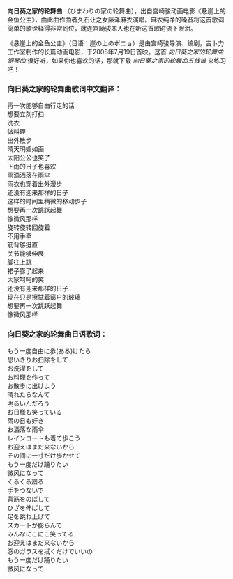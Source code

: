 

**向日葵之家的轮舞曲**
（ひまわりの家の轮舞曲），出自宫崎骏动画电影《悬崖上的金鱼公主》，由此曲作曲者久石让之女藤泽麻衣演唱。麻衣纯净的嗓音将这首歌词简单的歌诠释得非常到位，就连宫崎骏本人也在听这首歌时流下眼泪。

《悬崖上的金鱼公主》（日语：崖の上のポニョ）是由宫崎骏导演、编剧，吉卜力工作室制作的长篇动画电影，于2008年7月19日首映。这首
_向日葵之家的轮舞曲钢琴曲_ 很好听，如果你也喜欢的话，那就下载 _向日葵之家的轮舞曲五线谱_ 来练习吧！

### 向日葵之家的轮舞曲歌词中文翻译：

再一次能够自由行走的话  
想要立刻打扫  
洗衣  
做料理  
出外散步  
晴天明媚如画  
太阳公公也笑了  
下雨的日子也喜欢  
雨滴洒落在雨伞  
雨衣也穿着出外漫步  
还没有迎来那样的日子  
这样的时间里稍微的移动步子  
想要再一次跳跃起舞  
像微风那样  
旋转旋转回旋着  
不用手牵  
筋背够挺直  
关节能够伸展  
脚往上跳  
裙子膨了起来  
大家呵呵的笑  
还没有迎来那样的日子  
现在只是擦拭着窗户的玻璃  
想要再一次跳跃起舞  
像微风那样

### 向日葵之家的轮舞曲日语歌词：

もう一度自由に歩(ある)けたら  
思いきりお扫除をして  
お洗濯をして  
お料理を作って  
お散歩に出けよう  
晴れたらなんて  
明るいんだろう  
お日様も笑っている  
雨の日も好き  
お洒落な雨伞  
レインコートも着て歩こう  
お迎えはまだ来ないから  
その间に一寸だけ歩かせて  
もう一度だけ踊りたい  
微风になって  
くるくる廻る  
手をつないで  
背筋をのばして  
ひざを伸ばして  
足を跳ね上げて  
スカートが膨らんで  
みんなにこにこ笑ってる  
お迎えはまだ来ないから  
窓のガラスを拭くだけでいいの  
もう一度だけ踊りたい  
微风になって


